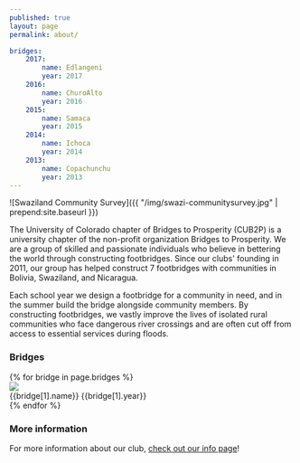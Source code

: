 ```yaml
---
published: true
layout: page
permalink: about/

bridges:
    2017:
        name: Edlangeni
        year: 2017
    2016:
        name: ChuroAlto
        year: 2016
    2015:
        name: Samaca
        year: 2015
    2014:
        name: Ichoca
        year: 2014
    2013:
        name: Copachunchu
        year: 2013
---
```


![Swaziland Community Survey]({{ "/img/swazi-communitysurvey.jpg" | prepend:site.baseurl }})

The University of Colorado chapter of Bridges to Prosperity (CUB2P) is a university chapter of the non-profit organization Bridges to Prosperity. We are a group of skilled and passionate individuals who believe in bettering the world through constructing footbridges. Since our clubs' founding in 2011, our group has helped construct 7 footbridges with communities in Bolivia, Swaziland, and Nicaragua.

Each school year we design a footbridge for a community in need, and in the summer build the bridge alongside community members. By constructing footbridges, we vastly improve the lives of isolated rural communities who face dangerous river crossings and are often cut off from access to essential services during floods.

### Bridges

<div class="bridges">
{% for bridge in page.bridges %}
   <div>
     <img src="{{site.baseurl}}/img/bridges/{{bridge[1].year}}-{{bridge[1].name}}.jpg">
     <br/><span>{{bridge[1].name}} {{bridge[1].year}}</span>
   </div>
{% endfor %}
</div>

### More information

For more information about our club, <a href="/info/">check out our info page</a>!
